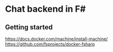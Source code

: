 # Chat backend in F#

## Getting started

https://docs.docker.com/machine/install-machine/
https://github.com/fsprojects/docker-fsharp
